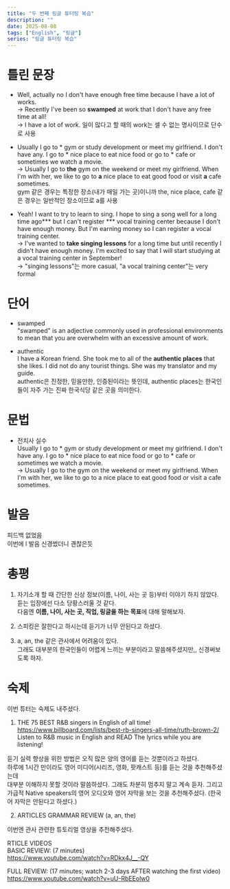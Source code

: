 ```yaml
---
title: "두 번째 링글 튜터링 복습"
description: ""
date: 2025-08-08
tags: ["English", "링글"]
series: "링글 튜터링 복습"
---
```


# 틀린 문장

- Well, actually no I don't have enough free time because I have a lot of works.  
-> Recently I've been so **swamped** at work that I don't have any free time at all!  
-> I have a lot of work. 일이 많다고 할 때의 work는 셀 수 없는 명사이므로 단수로 사용

- Usually I go to * gym or study development or meet my girlfriend. I don't have any. I go to * nice place to eat nice food or go to * cafe or sometimes we watch a movie.  
-> Usually I go to **the** gym on the weekend or meet my girlfriend. When I'm with her, we like to go to **a** nice place to eat good food or visit **a** cafe sometimes.  
gym 같은 경우는 특정한 장소(내가 매일 가는 곳)이니까 the, nice place, cafe 같은 경우는 일반적인 장소이므로 a를 사용

- Yeah! I want to try to learn to sing. I hope to sing a song well for a long time ago*** but I can't register *** vocal training center because I don't have enough money. But I'm earning money so I can register a vocal training center.  
-> I've wanted to **take singing lessons** for a long time but until recently I didn't have enough money. I'm excited to say that I will start studying at a vocal training center in September!  
-> "singing lessons"는 more casual, "a vocal training center"는 very formal

# 단어

- swamped  
"swamped" is an adjective commonly used in professional environments to mean that you are overwhelm with an excessive amount of work.

- authentic  
I have a Korean friend. She took me to all of the **authentic places** that she likes. I did not do any tourist things. She was my translator and my guide.  
authentic은 진정한, 믿을만한, 인증된이라는 뜻인데, authentic places는 한국인들이 자주 가는 진짜 한국식당 같은 곳을 의미한다.

# 문법

- 전치사 실수  
  Usually I go to * gym or study development or meet my girlfriend. I don't have any. I go to * nice place to eat nice food or go to * cafe or sometimes we watch a movie.  
-> Usually I go to the gym on the weekend or meet my girlfriend. When I'm with her, we like to go to a nice place to eat good food or visit a cafe sometimes.

# 발음

피드백 없었음  
이번에 l 발음 신경썼더니 괜찮은듯

# 총평

1. 자기소개 할 때 간단한 신상 정보(이름, 나이, 사는 곳 등)부터 이야기 하지 않았다.  
듣는 입장에선 다소 당황스러울 것 같다.  
다음엔 **이름, 나이, 사는 곳, 직업, 링글을 하는 목표**에 대해 말해보자.

2. 스피킹은 잘한다고 하시는데 듣기가 너무 안된다고 하셨다.

3. a, an, the 같은 관사에서 어려움이 있다.  
그래도 대부분의 한국인들이 어렵게 느끼는 부분이라고 말씀해주셨지만,, 신경써보도록 하자.

# 숙제

이번 튜터는 숙제도 내주셨다.  

1. THE 75 BEST R&B singers in English of all time!  
https://www.billboard.com/lists/best-rb-singers-all-time/ruth-brown-2/  
Listen to R&B music in English and READ The lyrics while you are listening! 

듣기 실력 향상을 위한 방법은 오직 많은 양의 영어를 듣는 것뿐이라고 하셨다.  
하루에 1시간 만이라도 영어 미디어(시리즈, 영화, 팟캐스트 등)를 듣는 것을 추천해주셨는데  
대부분 이해하지 못할 것이라 말씀하셨다. 그래도 차분히 멈추지 말고 계속 듣자.
그리고 가급적 Native speakers의 영어 오디오와 영어 자막을 보는 것을 추천해주셨다. (한국어 자막은 안된다고 하셨다.)

2. ARTICLES GRAMMAR REVIEW (a, an, the)

이번엔 관사 관련한 튜토리얼 영상을 추천해주셨다.

RTICLE VIDEOS  
BASIC REVIEW: (7 minutes)  
https://www.youtube.com/watch?v=RDkx4J__-QY

FULL REVIEW: (17 minutes; watch 2-3 days AFTER watching the first video)  
https://www.youtube.com/watch?v=uU-RbEEolw0
